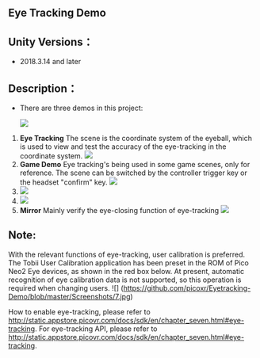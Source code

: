 ## Eye Tracking Demo

## Unity Versions：

   - 2018.3.14 and later

## Description：

   - There are three demos in this project:

     ![ ](https://github.com/picoxr/Eyetracking-Demo/blob/master/Screenshots/1.jpeg)

1.  **Eye Tracking**
The scene is the coordinate system of the eyeball, which is used to view and test the accuracy of the eye-tracking in the coordinate system.
![](https://github.com/picoxr/Eyetracking-Demo/blob/master/Screenshots/2.png)
2. **Game Demo**
Eye tracking's being used in some game scenes, only for reference.
The scene can be switched by the controller trigger key or the headset "confirm" key.
    ![ ](https://github.com/picoxr/Eyetracking-Demo/blob/master/Screenshots/3.png)
3.  ![ ](https://github.com/picoxr/Eyetracking-Demo/blob/master/Screenshots/4.png)
4.  ![ ](https://github.com/picoxr/Eyetracking-Demo/blob/master/Screenshots/5.png)
5.  **Mirror**
    Mainly verify the eye-closing function of eye-tracking
    ![](https://github.com/picoxr/Eyetracking-Demo/blob/master/Screenshots/6.jpeg)
##  Note:
With the relevant functions of eye-tracking, user calibration is preferred. The Tobii User Calibration application has been preset in the ROM of Pico Neo2 Eye devices, as shown in the red box below. At present, automatic recognition of eye calibration data is not supported, so this operation is required when changing users.
    ![] (https://github.com/picoxr/Eyetracking-Demo/blob/master/Screenshots/7.jpg)

How to enable eye-tracking, please refer to http://static.appstore.picovr.com/docs/sdk/en/chapter_seven.html#eye-tracking.
For eye-tracking API, please refer to http://static.appstore.picovr.com/docs/sdk/en/chapter_seven.html#eye-tracking.
